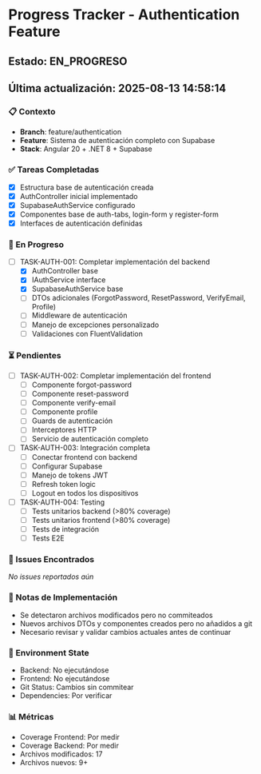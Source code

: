 # Progress Tracker - Authentication Feature
## Estado: EN_PROGRESO
## Última actualización: 2025-08-13 14:58:14

### 📋 Contexto
- **Branch**: feature/authentication
- **Feature**: Sistema de autenticación completo con Supabase
- **Stack**: Angular 20 + .NET 8 + Supabase

### ✅ Tareas Completadas
- [x] Estructura base de autenticación creada
- [x] AuthController inicial implementado
- [x] SupabaseAuthService configurado
- [x] Componentes base de auth-tabs, login-form y register-form
- [x] Interfaces de autenticación definidas

### 🔄 En Progreso
- [ ] TASK-AUTH-001: Completar implementación del backend
  - [x] AuthController base
  - [x] IAuthService interface
  - [x] SupabaseAuthService base
  - [ ] DTOs adicionales (ForgotPassword, ResetPassword, VerifyEmail, Profile)
  - [ ] Middleware de autenticación
  - [ ] Manejo de excepciones personalizado
  - [ ] Validaciones con FluentValidation

### ⏳ Pendientes
- [ ] TASK-AUTH-002: Completar implementación del frontend
  - [ ] Componente forgot-password
  - [ ] Componente reset-password
  - [ ] Componente verify-email
  - [ ] Componente profile
  - [ ] Guards de autenticación
  - [ ] Interceptores HTTP
  - [ ] Servicio de autenticación completo

- [ ] TASK-AUTH-003: Integración completa
  - [ ] Conectar frontend con backend
  - [ ] Configurar Supabase
  - [ ] Manejo de tokens JWT
  - [ ] Refresh token logic
  - [ ] Logout en todos los dispositivos

- [ ] TASK-AUTH-004: Testing
  - [ ] Tests unitarios backend (>80% coverage)
  - [ ] Tests unitarios frontend (>80% coverage)
  - [ ] Tests de integración
  - [ ] Tests E2E

### 🐛 Issues Encontrados
_No issues reportados aún_

### 📝 Notas de Implementación
- Se detectaron archivos modificados pero no commiteados
- Nuevos archivos DTOs y componentes creados pero no añadidos a git
- Necesario revisar y validar cambios actuales antes de continuar

### 🔧 Environment State
- Backend: No ejecutándose
- Frontend: No ejecutándose
- Git Status: Cambios sin commitear
- Dependencies: Por verificar

### 📊 Métricas
- Coverage Frontend: Por medir
- Coverage Backend: Por medir
- Archivos modificados: 17
- Archivos nuevos: 9+
